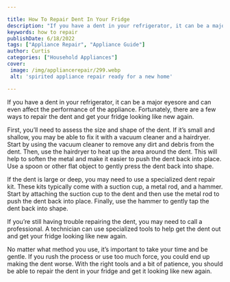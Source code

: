 ```yaml
---

title: How To Repair Dent In Your Fridge
description: "If you have a dent in your refrigerator, it can be a major eyesore and can even affect the performance of the appliance. Fortunate...check it out to learn"
keywords: how to repair
publishDate: 6/18/2022
tags: ["Appliance Repair", "Appliance Guide"]
author: Curtis
categories: ["Household Appliances"]
cover: 
 image: /img/appliancerepair/299.webp
 alt: 'spirited appliance repair ready for a new home'

---
```


If you have a dent in your refrigerator, it can be a major eyesore and can even affect the performance of the appliance. Fortunately, there are a few ways to repair the dent and get your fridge looking like new again.

First, you’ll need to assess the size and shape of the dent. If it’s small and shallow, you may be able to fix it with a vacuum cleaner and a hairdryer. Start by using the vacuum cleaner to remove any dirt and debris from the dent. Then, use the hairdryer to heat up the area around the dent. This will help to soften the metal and make it easier to push the dent back into place. Use a spoon or other flat object to gently press the dent back into shape.

If the dent is large or deep, you may need to use a specialized dent repair kit. These kits typically come with a suction cup, a metal rod, and a hammer. Start by attaching the suction cup to the dent and then use the metal rod to push the dent back into place. Finally, use the hammer to gently tap the dent back into shape.

If you’re still having trouble repairing the dent, you may need to call a professional. A technician can use specialized tools to help get the dent out and get your fridge looking like new again.

No matter what method you use, it’s important to take your time and be gentle. If you rush the process or use too much force, you could end up making the dent worse. With the right tools and a bit of patience, you should be able to repair the dent in your fridge and get it looking like new again.
